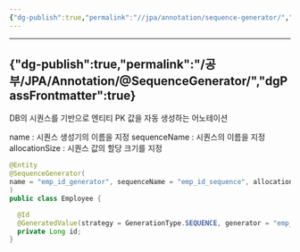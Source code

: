 ```yaml
---
{"dg-publish":true,"permalink":"//jpa/annotation/sequence-generator/","dgPassFrontmatter":true}
---
```



---
{"dg-publish":true,"permalink":"/공부/JPA/Annotation/@SequenceGenerator/","dgPassFrontmatter":true}
---

DB의 시퀀스를 기반으로 엔티티 PK 값을 자동 생성하는 어노테이션

name : 시퀀스 생성기의 이름을 지정
sequenceName : 시퀀스의 이름을 지정
allocationSize : 시퀀스 값의 할당 크기를 지정

````java
@Entity 
@SequenceGenerator(
name = "emp_id_generator", sequenceName = "emp_id_sequence", allocationSize = 1
) 
public class Employee {

  @Id 
  @GeneratedValue(strategy = GenerationType.SEQUENCE, generator = "emp_id_generator")
  private Long id; 
}
````